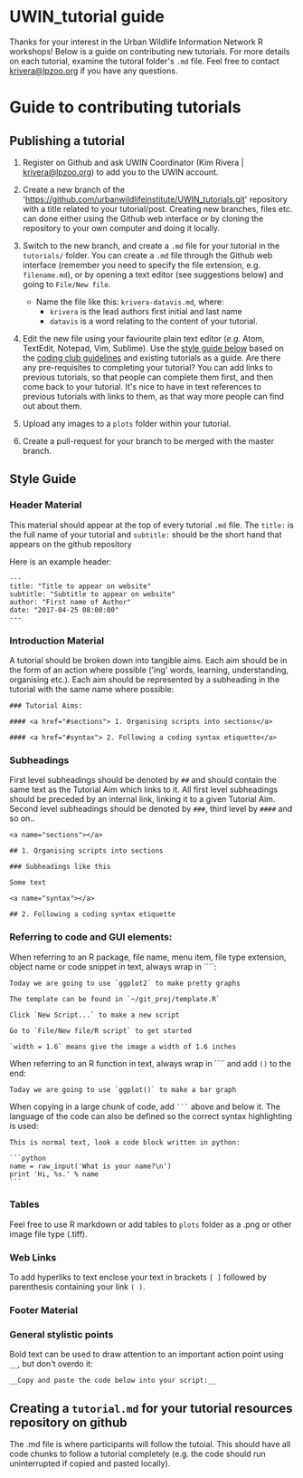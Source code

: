 # UWIN_tutorial guide

Thanks for your interest in the Urban Wildlife Information Network R workshops! Below is a guide on contributing new tutorials. For more details on each tutorial, examine the tutoral folder's `.md` file. Feel free to contact krivera@lpzoo.org if you have any questions.

# Guide to contributing tutorials

## Publishing a tutorial

1. Register on Github and ask UWIN Coordinator (Kim Rivera | krivera@lpzoo.org) to add you to the UWIN account.

2. Create a new branch of the 'https://github.com/urbanwildlifeinstitute/UWIN_tutorials.git' repository with a title related to your tutorial/post. Creating new branches, files etc. can done either using the Github web interface or by cloning the repository to your own computer and doing it locally. 

3. Switch to the new branch, and create a `.md` file for your tutorial in the `tutorials/` folder. You can create a `.md` file through the Github web interface (remember you need to specify the file extension, e.g. `filename.md`), or by opening a text editor (see suggestions below) and going to `File/New file`.
	-  Name the file like this: `krivera-datavis.md`, where: 
		-  `krivera` is the lead authors first initial and last name
		-  `datavis` is a word relating to the content of your tutorial.

4. Edit the new file using your faviourite plain text editor (_e.g._ Atom, TextEdit, Notepad, Vim, Sublime). Use the <a href="#style">style guide below</a> based on the [coding club guidelines](Tutorial_publishing_guide.md) and existing tutorials as a guide. Are there any pre-requisites to completing your tutorial? You can add links to previous tutorials, so that people can complete them first, and then come back to your tutorial. It's nice to have in text references to previous tutorials with links to them, as that way more people can find out about them.

6. Upload any images to a `plots` folder within your tutorial.

9. Create a pull-request for your branch to be merged with the master branch. 

<a name="style"></a>

## Style Guide

### Header Material

This material should appear at the top of every tutorial `.md` file. The `title:` is the full name of your tutorial and `subtitle:` should be the short hand that appears on the github repository

Here is an example header:

```
---
title: "Title to appear on website"
subtitle: "Subtitle to appear on website"
author: "First name of Author"
date: "2017-04-25 08:00:00"
---
```

### Introduction Material

A tutorial should be broken down into tangible aims. Each aim should be in the form of an action where possible ('ing' words, learning, understanding, organising etc.). Each aim should be represented by a subheading in the tutorial with the same name where possible:

```
### Tutorial Aims:

#### <a href="#sections"> 1. Organising scripts into sections</a>

#### <a href="#syntax"> 2. Following a coding syntax etiquette</a>

```

### Subheadings

First level subheadings should be denoted by `##` and should contain the same text as the Tutorial Aim which links to it. All first level subheadings should be preceded by an internal link, linking it to a given Tutorial Aim. Second level subheadings should be denoted by `###`, third level by `####` and so on..

```
<a name="sections"></a>

## 1. Organising scripts into sections

### Subheadings like this

Some text

<a name="syntax"></a>

## 2. Following a coding syntax etiquette
```

### Referring to code and GUI elements:

When referring to an R package, file name, menu item, file type extension, object name or code snippet in text, always wrap in ````:

```
Today we are going to use `ggplot2` to make pretty graphs

The template can be found in `~/git_proj/template.R`

Click `New Script...` to make a new script

Go to `File/New file/R script` to get started

`width = 1.6` means give the image a width of 1.6 inches
```

When referring to an R function in text, always wrap in ```` and add `()` to the end:

```
Today we are going to use `ggplot()` to make a bar graph
```

When copying in a large chunk of code, add ```` ``` ```` above and below it. The language of the code can also be defined so the correct syntax highlighting is used:

````
This is normal text, look a code block written in python:

```python
name = raw_input('What is your name?\n')
print 'Hi, %s.' % name
```
````

### Tables

Feel free to use R markdown or add tables to `plots` folder as a .png or other image file type (.tiff). 

### Web Links

To add hyperliks to text enclose your text in brackets `[ ]` followed by parenthesis containing your link `( )`.


### Footer Material


### General stylistic points

Bold text can be used to draw attention to an important action point using `__`, but don't overdo it:

```
__Copy and paste the code below into your script:__
```

<a name="work_html"></a>


## Creating a `tutorial.md` for your tutorial resources repository on github

The .md file is where participants will follow the tutoial. This should have all code chunks to follow a tutorial completely (e.g. the code should run uninterrupted if copied and pasted locally).  

```
